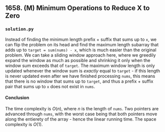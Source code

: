 ## 1658. (M) Minimum Operations to Reduce X to Zero

### `solution.py`
Instead of finding the minimum length prefix + suffix that sums up to `x`, we can flip the problem on its head and find the maximum length subarray that adds up to `target = sum(nums) - x`, which is much easier than the original problem. We can take a sliding window approach here, where we greedily expand the window as much as possible and shrinking it only when the window sum exceeds that of `target`. The maximum window length is only updated whenever the window sum is *exactly* equal to `target` - if this length is never updated even after we have finished processing `nums`, this means that there is no window that sums up to `target`, and thus a prefix + suffix pair that sums up to `x` does not exist in `nums`.  

#### Conclusion
The time complexity is $O(n)$, where $n$ is the length of `nums`. Two pointers are advanced through `nums`, with the worst case being that both pointers move along the entierety of the array - hence the linear running time. The space complexity is $O(1)$.  
  


